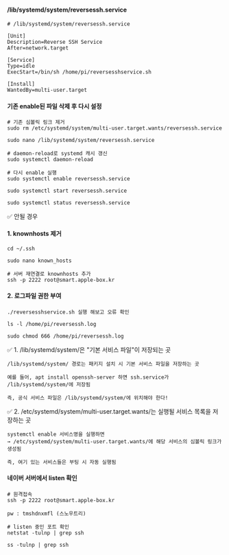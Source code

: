 #### /lib/systemd/system/reversessh.service

```less
# /lib/systemd/system/reversessh.service

[Unit]
Description=Reverse SSH Service
After=network.target

[Service]
Type=idle
ExecStart=/bin/sh /home/pi/reversesshservice.sh

[Install]
WantedBy=multi-user.target
```

#### 기존 enable된 파일 삭제 후 다시 설정

```less
# 기존 심볼릭 링크 제거
sudo rm /etc/systemd/system/multi-user.target.wants/reversessh.service

sudo nano /lib/systemd/system/reversessh.service

# daemon-reload로 systemd 캐시 갱신
sudo systemctl daemon-reload

# 다시 enable 실행
sudo systemctl enable reversessh.service

sudo systemctl start reversessh.service

sudo systemctl status reversessh.service
```


✅ 안될 경우

#### 1. knownhosts 제거
```less
cd ~/.ssh

sudo nano known_hosts

# 서버 재연결로 knownhosts 추가
ssh -p 2222 root@smart.apple-box.kr
```

#### 2. 로그파일 권한 부여
```less
./reversesshservice.sh 실행 해보고 오류 확인

ls -l /home/pi/reversessh.log

sudo chmod 666 /home/pi/reversessh.log
```


✅ 1. /lib/systemd/system/은 "기본 서비스 파일"이 저장되는 곳
```less
/lib/systemd/system/ 경로는 패키지 설치 시 기본 서비스 파일을 저장하는 곳

예를 들어, apt install openssh-server 하면 ssh.service가 /lib/systemd/system/에 저장됨

즉, 공식 서비스 파일은 /lib/systemd/system/에 위치해야 한다!
```


✅ 2. /etc/systemd/system/multi-user.target.wants/는 실행될 서비스 목록을 저장하는 곳
```less
systemctl enable 서비스명을 실행하면
→ /etc/systemd/system/multi-user.target.wants/에 해당 서비스의 심볼릭 링크가 생성됨

즉, 여기 있는 서비스들은 부팅 시 자동 실행됨
```

#### 네이버 서버에서 listen 확인
```
# 원격접속
ssh -p 2222 root@smart.apple-box.kr

pw : tmshdnxmfl (스노우트리)

# listen 중인 포트 확인
netstat -tulnp | grep ssh

ss -tulnp | grep ssh
```





